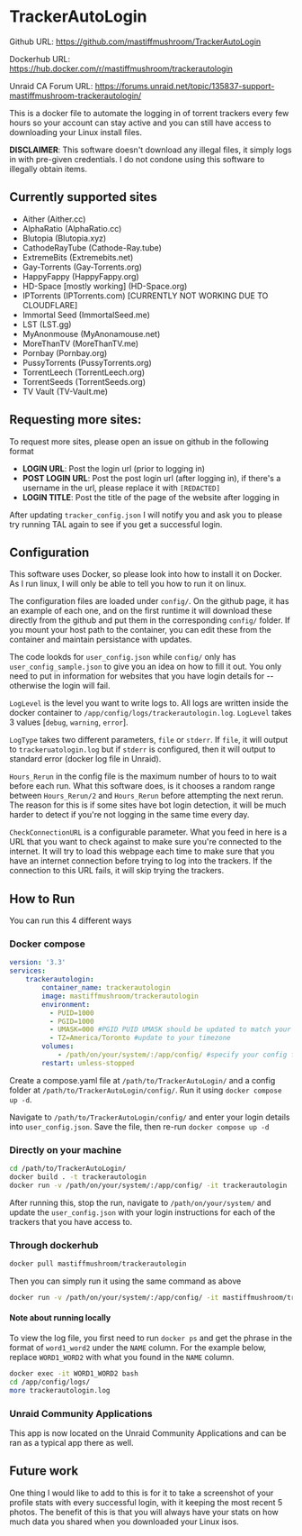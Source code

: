 
# TrackerAutoLogin

Github URL: https://github.com/mastiffmushroom/TrackerAutoLogin

Dockerhub URL: https://hub.docker.com/r/mastiffmushroom/trackerautologin

Unraid CA Forum URL: https://forums.unraid.net/topic/135837-support-mastiffmushroom-trackerautologin/

This is a docker file to automate the logging in of torrent trackers every few hours so your account can stay active and you can still have access to downloading your Linux install files.

**DISCLAIMER**: This software doesn't download any illegal files, it simply logs in with pre-given credentials. I do not condone using this software to illegally obtain items.

## Currently supported sites

* Aither (Aither.cc)
* AlphaRatio (AlphaRatio.cc)
* Blutopia (Blutopia.xyz)
* CathodeRayTube (Cathode-Ray.tube)
* ExtremeBits (Extremebits.net)
* Gay-Torrents (Gay-Torrents.org)
* HappyFappy (HappyFappy.org)
* HD-Space [mostly working] (HD-Space.org)
* IPTorrents (IPTorrents.com) [CURRENTLY NOT WORKING DUE TO CLOUDFLARE]
* Immortal Seed (ImmortalSeed.me)
* LST (LST.gg)
* MyAnonmouse (MyAnonamouse.net)
* MoreThanTV (MoreThanTV.me)
* Pornbay (Pornbay.org)
* PussyTorrents (PussyTorrents.org)
* TorrentLeech (TorrentLeech.org)
* TorrentSeeds (TorrentSeeds.org)
* TV Vault (TV-Vault.me)

## Requesting more sites:

To request more sites, please open an issue on github in the following format

* **LOGIN URL**: Post the login url (prior to logging in)
* **POST LOGIN URL**: Post the post login url (after logging in), if there's a username in the url, please replace it with `[REDACTED]`
* **LOGIN TITLE**: Post the title of the page of the website after logging in

After updating `tracker_config.json` I will notify you and ask you to please try running TAL again to see if you get a successful login.

## Configuration

This software uses Docker, so please look into how to install it on Docker. As I run linux, I will only be able to tell you how to run it on linux.

The configuration files are loaded under `config/`. On the github page, it has an example of each one, and on the first runtime it will download these directly from the github and put them in the corresponding `config/` folder. If you mount your host path to the container, you can edit these from the container and maintain persistance with updates.

The code lookds for `user_config.json` while `config/` only has `user_config_sample.json` to give you an idea on how to fill it out. You only need to put in information for websites that you have login details for -- otherwise the login will fail.

`LogLevel` is the level you want to write logs to. All logs are written inside the docker container to `/app/config/logs/trackerautologin.log`. `LogLevel` takes 3 values [`debug`, `warning`, `error`].

`LogType` takes two different parameters, `file` or `stderr`. If `file`, it will output to `trackeruatologin.log` but if `stderr` is configured, then it will output to standard error (docker log file in Unraid).

`Hours_Rerun` in the config file is the maximum number of hours to to wait before each run. What this software does, is it chooses a random range between `Hours_Rerun/2` and `Hours_Rerun` before attempting the next rerun. The reason for this is if some sites have bot login detection, it will be much harder to detect if you're not logging in the same time every day.

`CheckConnectionURL` is a configurable parameter. What you feed in here is a URL that you want to check against to make sure you're connected to the internet. It will try to load this webpage each time to make sure that you have an internet connection before trying to log into the trackers. If the connection to this URL fails, it will skip trying the trackers.

## How to Run

You can run this 4 different ways

### Docker compose

```yaml
version: '3.3'
services:
    trackerautologin:
        container_name: trackerautologin
        image: mastiffmushroom/trackerautologin
        environment:
          - PUID=1000
          - PGID=1000  
          - UMASK=000 #PGID PUID UMASK should be updated to match your env
          - TZ=America/Toronto #update to your timezone
        volumes:
            - /path/on/your/system/:/app/config/ #specify your config file location
        restart: unless-stopped
```

Create a compose.yaml file at `/path/to/TrackerAutoLogin/` and a config folder at `/path/to/TrackerAutoLogin/config/`. Run it using `docker compose up -d`. 

Navigate to  `/path/to/TrackerAutoLogin/config/` and enter your login details into `user_config.json`. Save the file, then re-run `docker compose up -d` 

### Directly on your machine

```bash
cd /path/to/TrackerAutoLogin/
docker build . -t trackerautologin
docker run -v /path/on/your/system/:/app/config/ -it trackerautologin
```
After running this, stop the run, navigate to `/path/on/your/system/` and update the `user_config.json` with your login instructions for each of the trackers that you have access to.

### Through dockerhub

```bash
docker pull mastiffmushroom/trackerautologin
```

Then you can simply run it using the same command as above

```bash
docker run -v /path/on/your/system/:/app/config/ -it mastiffmushroom/trackerautologin
```

#### Note about running locally

To view the log file, you first need to run `docker ps` and get the phrase in the format of `word1_word2` under the `NAME` column. For the example below, replace `WORD1_WORD2` with what you found in the `NAME` column.

```bash
docker exec -it WORD1_WORD2 bash
cd /app/config/logs/
more trackerautologin.log
```

### Unraid Community Applications

This app is now located on the Unraid Community Applications and can be ran as a typical app there as well.


## Future work

One thing I would like to add to this is for it to take a screenshot of your profile stats with every successful login, with it keeping the most recent 5 photos. The benefit of this is that you will always have your stats on how much data you shared when you downloaded your Linux isos. 
